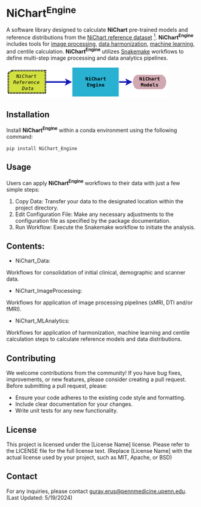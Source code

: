 # **NiChart<sup>Engine</sup>** 

A software library designed to calculate **NiChart** pre-trained models and reference distributions from the [NiChart reference dataset](https://neuroimagingchart.com/components/#Reference%20Dataset) [<sup>1</sup>](#f1). **NiChart<sup>Engine</sup>** includes tools for [image processing](https://neuroimagingchart.com/components/#Image%20Processing), [data harmonization](https://neuroimagingchart.com/components/#Harmonization), [machine learning](https://neuroimagingchart.com/components/#Machine%20Learning), and centile calculation. **NiChart<sup>Engine</sup>** utilizes [Snakemake](https://snakemake.github.io) workflows to define multi-step image processing and data analytics pipelines.

![Workflow Diagram](docs/NiChart_Flowchart_Level1A.png)

## Installation

Install **NiChart<sup>Engine</sup>** within a conda environment using the following command:

```console
pip install NiChart_Engine
```

## Usage

Users can apply **NiChart<sup>Engine</sup>** workflows to their data with just a few simple steps:

1. Copy Data: Transfer your data to the designated location within the project directory.
2. Edit Configuration File: Make any necessary adjustments to the configuration file as specified by the package documentation.
3. Run Workflow: Execute the Snakemake workflow to initiate the analysis.

## Contents:

- NiChart_Data:

Workflows for consolidation of initial clinical, demographic and scanner data.

- NiChart_ImageProcessing:

Workflows for application of image processing pipelines (sMRI, DTI and/or fMRI).

- NiChart_MLAnalytics:

Workflows for application of harmonization, machine learning and centile calculation steps to calculate reference models and data distributions.

## Contributing

We welcome contributions from the community! If you have bug fixes, improvements, or new features, please consider creating a pull request. Before submitting a pull request, please:

- Ensure your code adheres to the existing code style and formatting.
- Include clear documentation for your changes.
- Write unit tests for any new functionality.

## License

This project is licensed under the [License Name] license. Please refer to the LICENSE file for the full license text. (Replace [License Name] with the actual license used by your project, such as MIT, Apache, or BSD)


## Contact

For any inquiries, please contact guray.erus@pennmedicine.upenn.edu. (Last Updated: 5/19/2024)

